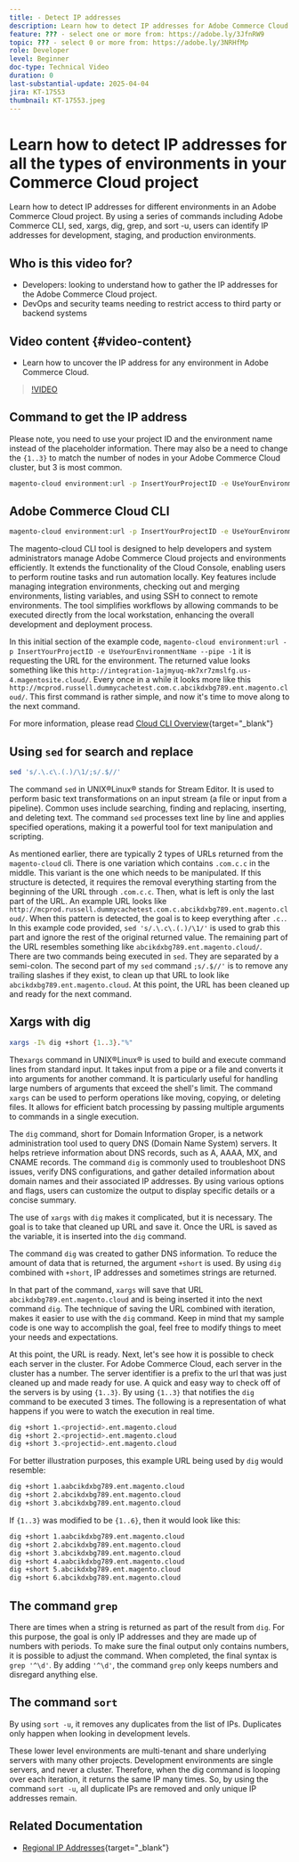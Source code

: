 ```yaml
---
title: - Detect IP addresses
description: Learn how to detect IP addresses for Adobe Commerce Cloud environments to enhance security and streamline server communication
feature: ??? - select one or more from: https://adobe.ly/3JfnRW9
topic: ??? - select 0 or more from: https://adobe.ly/3NRHfMp
role: Developer
level: Beginner
doc-type: Technical Video
duration: 0
last-substantial-update: 2025-04-04
jira: KT-17553
thumbnail: KT-17553.jpeg
---
```


# Learn how to detect IP addresses for all the types of environments in your Commerce Cloud project

Learn how to detect IP addresses for different environments in an Adobe Commerce Cloud project. By using a series of commands including Adobe Commerce CLI, sed, xargs, dig, grep, and sort -u, users can identify IP addresses for development, staging, and production environments.

## Who is this video for?

* Developers: looking to understand how to gather the IP addresses for the Adobe Commerce Cloud project.
* DevOps and security teams needing to restrict access to third party or backend systems 

## Video content {#video-content}

* Learn how to uncover the IP address for any environment in Adobe Commerce Cloud.

>[!VIDEO](https://video.tv.adobe.com/v/3457493/?learn=on)

## Command to get the IP address

Please note, you need to use your project ID and the environment name instead of the placeholder information.  There may also be a need to change the `{1..3}` to match the number of nodes in your Adobe Commerce Cloud cluster, but 3 is most common.

```bash
magento-cloud environment:url -p InsertYourProjectID -e UseYourEnvironmentName --pipe -1 | sed 's/.\.c\.(.)/\1/;s/.$//' | xargs -I% dig +short {1..3}."%" | grep '^\d' | sort -u
```

## Adobe Commerce Cloud CLI

```bash
magento-cloud environment:url -p InsertYourProjectID -e UseYourEnvironmentName --pipe -1
```

The magento-cloud CLI tool is designed to help developers and system administrators manage Adobe Commerce Cloud projects and environments efficiently. It extends the functionality of the Cloud Console, enabling users to perform routine tasks and run automation locally. Key features include managing integration environments, checking out and merging environments, listing variables, and using SSH to connect to remote environments. The tool simplifies workflows by allowing commands to be executed directly from the local workstation, enhancing the overall development and deployment process.

In this initial section of the example code, `magento-cloud environment:url -p InsertYourProjectID -e UseYourEnvironmentName --pipe -1` it is requesting the URL for the environment. The returned value looks something like this `http://integration-1ajmyuq-mk7xr7zmslfg.us-4.magentosite.cloud/`. Every once in a while it looks more like this `http://mcprod.russell.dummycachetest.com.c.abcikdxbg789.ent.magento.cloud/`.  This first command is rather simple, and now it's time to move along to the next command.

For more information, please read [Cloud CLI Overview](https://experienceleague.adobe.com/en/docs/commerce-on-cloud/user-guide/dev-tools/cloud-cli/cloud-cli-overview){target="_blank"}

## Using `sed` for search and replace

```bash
sed 's/.\.c\.(.)/\1/;s/.$//'
```

The command `sed` in UNIX&reg;Linux&reg; stands for Stream Editor. It is used to perform basic text transformations on an input stream (a file or input from a pipeline). Common uses include searching, finding and replacing, inserting, and deleting text. The command `sed` processes text line by line and applies specified operations, making it a powerful tool for text manipulation and scripting.

As mentioned earlier, there are typically 2 types of URLs returned from the `magento-cloud` cli. There is one variation which contains `.com.c.c` in the middle. This variant is the one which needs to be manipulated. If this structure is detected, it requires the removal everything starting from the beginning of the URL through `.com.c.c`.  Then, what is left is only the last part of the URL. An example URL looks like `http://mcprod.russell.dummycachetest.com.c.abcikdxbg789.ent.magento.cloud/`.  When this pattern is detected, the goal is to keep everything after `.c.`.  In this example code provided, `sed 's/.\.c\.(.)/\1/'` is used to grab this part and ignore the rest of the original returned value. The remaining part of the URL resembles something like `abcikdxbg789.ent.magento.cloud/`.  
There are two commands being executed in `sed`. They are separated by a semi-colon. The second part of my `sed` command `;s/.$//'` is to remove any trailing slashes if they exist, to clean up that URL to look like `abcikdxbg789.ent.magento.cloud`.  At this point, the URL has been cleaned up and ready for the next command.

## Xargs with dig

```bash
xargs -I% dig +short {1..3}."%"
```

The`xargs` command in UNIX&reg;Linux&reg; is used to build and execute command lines from standard input. It takes input from a pipe or a file and converts it into arguments for another command. It is particularly useful for handling large numbers of arguments that exceed the shell's limit. The command `xargs` can be used to perform operations like moving, copying, or deleting files. It allows for efficient batch processing by passing multiple arguments to commands in a single execution.

The `dig` command, short for Domain Information Groper, is a network administration tool used to query DNS (Domain Name System) servers. It helps retrieve information about DNS records, such as A, AAAA, MX, and CNAME records. The command `dig` is commonly used to troubleshoot DNS issues, verify DNS configurations, and gather detailed information about domain names and their associated IP addresses. By using various options and flags, users can customize the output to display specific details or a concise summary.

The use of `xargs` with `dig` makes it complicated, but it is necessary. The goal is to take that cleaned up URL and save it.  Once the URL is saved as the variable, it is inserted into the `dig` command.  

The command `dig` was created to gather DNS information. To reduce the amount of data that is returned, the argument `+short` is used. By using `dig` combined with `+short`, IP addresses and sometimes strings are returned.

In that part of the command, `xargs` will save that URL `abcikdxbg789.ent.magento.cloud` and is being inserted it into the next command `dig`. The technique of saving the URL combined with iteration, makes it easier to use with the `dig` command. Keep in mind that my sample code is one way to accomplish the goal, feel free to modify things to meet your needs and expectations.

At this point, the URL is ready. Next, let's see how it is possible to check each server in the cluster. For Adobe Commerce Cloud, each server in the cluster has a number. The server identifier is a prefix to the url that was just cleaned up and made ready for use. A quick and easy way to check off of the servers is by using `{1..3}`. By using `{1..3}` that notifies the `dig` command to be executed 3 times. The following is a representation of what happens if you were to watch the execution in real time.

```bash
dig +short 1.<projectid>.ent.magento.cloud
dig +short 2.<projectid>.ent.magento.cloud
dig +short 3.<projectid>.ent.magento.cloud
```

For better illustration purposes, this example URL being used by `dig` would resemble:

```bash
dig +short 1.aabcikdxbg789.ent.magento.cloud
dig +short 2.abcikdxbg789.ent.magento.cloud
dig +short 3.abcikdxbg789.ent.magento.cloud
```

If `{1..3}` was modified to be `{1..6}`, then it would look like this:

```bash
dig +short 1.aabcikdxbg789.ent.magento.cloud
dig +short 2.abcikdxbg789.ent.magento.cloud
dig +short 3.abcikdxbg789.ent.magento.cloud
dig +short 4.aabcikdxbg789.ent.magento.cloud
dig +short 5.abcikdxbg789.ent.magento.cloud
dig +short 6.abcikdxbg789.ent.magento.cloud
```

## The command `grep`

There are times when a string is returned as part of the result from `dig`. For this purpose, the goal is only IP addresses and they are made up of numbers with periods. To make sure the final output only contains numbers, it is possible to adjust the command. When completed, the final syntax is ` grep '^\d'`.  By adding `'^\d'`, the command `grep` only keeps numbers and disregard anything else. 

## The command `sort`

By using `sort -u`, it removes any duplicates from the list of IPs. Duplicates only happen when looking in development levels. 

These lower level environments are multi-tenant and share underlying servers with many other projects. Development environments are single servers, and never a cluster. Therefore, when the dig command is looping over each iteration, it returns the same IP many times. So, by using the command `sort -u`, all duplicate IPs are removed and only unique IP addresses remain. 



## Related Documentation

* [Regional IP Addresses](https://experienceleague.adobe.com/en/docs/commerce-on-cloud/user-guide/project/regional-ip-addresses|https://experienceleague.adobe.com/en/docs/commerce-on-cloud/user-guide/project/regional-ip-addresses){target="_blank"}
